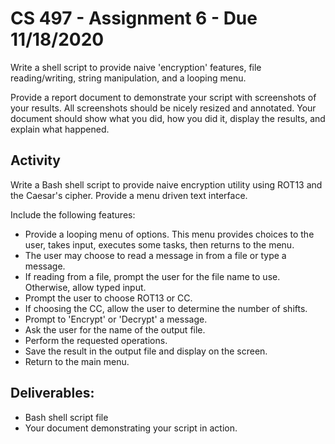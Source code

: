 # CS 497 - Assignment 6 - Due 11/18/2020

Write a shell script to provide naive 'encryption' features, file reading/writing, string manipulation, and a looping menu.

Provide a report document to demonstrate your script with screenshots of your results. All screenshots should be nicely resized and annotated. Your document should show what you did, how you did it, display the results, and explain what happened.

## Activity
Write a Bash shell script to provide naive encryption utility using ROT13 and the Caesar's cipher. Provide a menu driven text interface.

Include the following features:

- Provide a looping menu of options. This menu provides choices to the user, takes input, executes some tasks, then returns to the menu.
- The user may choose to read a message in from a file or type a message.
- If reading from a file, prompt the user for the file name to use. Otherwise, allow typed input.
- Prompt the user to choose ROT13 or CC.
- If choosing the CC, allow the user to determine the number of shifts.
- Prompt to 'Encrypt' or 'Decrypt' a message.
- Ask the user for the name of the output file.
- Perform the requested operations.
- Save the result in the output file and display on the screen.
- Return to the main menu.

## Deliverables:
- Bash shell script file
- Your document demonstrating your script in action.
